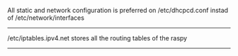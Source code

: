 All static and network configuration is preferred on /etc/dhcpcd.conf instad of /etc/network/interfaces

---

/etc/iptables.ipv4.net stores all the routing tables of the raspy

---

